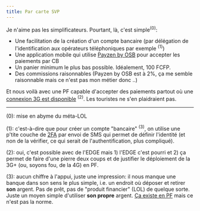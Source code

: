 ```yaml
---
title: Par carte SVP
---
```


Je n'aime pas les simplificateurs. Pourtant, là, c'est simple<sup>(0)</sup>:

  - Une facilitation de la création d'un compte bancaire (par délégation de l'identification aux opérateurs téléphoniques par exemple <sup>(1)</sup>)
  - Une application mobile qui utilise [Payzen by OSB](https://www.osb.pf/payzen) pour accepter les paiements par CB
  - Un panier minimum le plus bas possible. Idéalement, 100 FCFP.
  - Des commissions raisonnables (Payzen by OSB est à 2%, ça me semble raisonnable mais ce n'est pas mon métier donc ..)
  
Et nous voilà avec une PF capable d'accepter des paiements partout où une [connexion 3G est disponible](http://www.vini.pf/index.php?id=couverture3g) <sup>(2)</sup>. Les touristes ne s'en plaidraient pas. 

  
<hr>

(0): mise en abyme du méta-LOL
  
(1): c'est-à-dire que pour créer un compte "bancaire" <sup>(3)</sup>, on utilise une p'tite couche de [2FA](https://en.wikipedia.org/wiki/Two-factor_authentication) par envoi de SMS qui permet de définir l'identité (et non de la vérifier, ce qui serait de l'authentification, plus compliqué).

(2): oui, c'est possible avec de l'EDGE mais 1) l'EDGE c'est pourri et 2) ça permet de faire d'une pierre deux coups et de justifier le déploiement de la 3G+ (ou, soyons fou, de la 4G) en PF.

(3): aucun chiffre à l'appui, juste une impression: il nous manque une banque dans son sens le plus simple, i.e. un endroit où déposer et retirer **son** argent. Pas de prêt, pas de "produit financier" (LOL) de quelque sorte. Juste un moyen simple d'utiliser **son propre** argent. [Ça existe en PF](http://www.opt.pf/banque) mais ce n'est pas la norme.